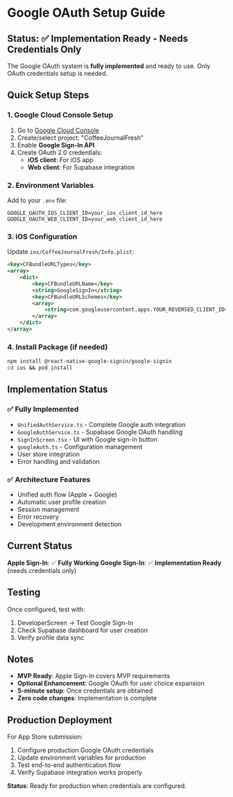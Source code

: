 # Google OAuth Setup Guide

## Status: ✅ Implementation Ready - Needs Credentials Only

The Google OAuth system is **fully implemented** and ready to use. Only OAuth credentials setup is needed.

## Quick Setup Steps

### 1. Google Cloud Console Setup
1. Go to [Google Cloud Console](https://console.cloud.google.com)
2. Create/select project: "CoffeeJournalFresh"
3. Enable **Google Sign-In API**
4. Create OAuth 2.0 credentials:
   - **iOS client**: For iOS app
   - **Web client**: For Supabase integration

### 2. Environment Variables
Add to your `.env` file:
```env
GOOGLE_OAUTH_IOS_CLIENT_ID=your_ios_client_id_here
GOOGLE_OAUTH_WEB_CLIENT_ID=your_web_client_id_here
```

### 3. iOS Configuration
Update `ios/CoffeeJournalFresh/Info.plist`:
```xml
<key>CFBundleURLTypes</key>
<array>
    <dict>
        <key>CFBundleURLName</key>
        <string>GoogleSignIn</string>
        <key>CFBundleURLSchemes</key>
        <array>
            <string>com.googleusercontent.apps.YOUR_REVERSED_CLIENT_ID</string>
        </array>
    </dict>
</array>
```

### 4. Install Package (if needed)
```bash
npm install @react-native-google-signin/google-signin
cd ios && pod install
```

## Implementation Status

### ✅ **Fully Implemented**
- `UnifiedAuthService.ts` - Complete Google auth integration
- `GoogleAuthService.ts` - Supabase Google OAuth handling  
- `SignInScreen.tsx` - UI with Google sign-in button
- `googleAuth.ts` - Configuration management
- User store integration
- Error handling and validation

### ✅ **Architecture Features**  
- Unified auth flow (Apple + Google)
- Automatic user profile creation
- Session management
- Error recovery
- Development environment detection

## Current Status

**Apple Sign-In**: ✅ **Fully Working**
**Google Sign-In**: ✅ **Implementation Ready** (needs credentials only)

## Testing

Once configured, test with:
1. DeveloperScreen → Test Google Sign-In
2. Check Supabase dashboard for user creation
3. Verify profile data sync

## Notes

- **MVP Ready**: Apple Sign-In covers MVP requirements
- **Optional Enhancement**: Google OAuth for user choice expansion
- **5-minute setup**: Once credentials are obtained
- **Zero code changes**: Implementation is complete

## Production Deployment

For App Store submission:
1. Configure production Google OAuth credentials
2. Update environment variables for production
3. Test end-to-end authentication flow
4. Verify Supabase integration works properly

**Status**: Ready for production when credentials are configured.